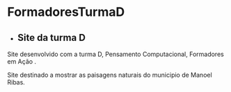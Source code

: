 # FormadoresTurmaD

* ## Site da turma D

Site desenvolvido com a turma D, Pensamento Computacional, Formadores em Ação .

Site destinado a mostrar as paisagens naturais do municipio de Manoel Ribas. 
